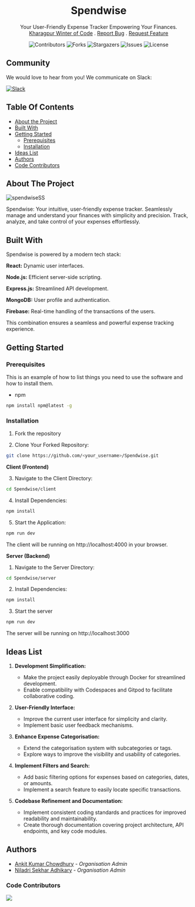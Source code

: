 <br/>
<p align="center">
  <h1 align="center">Spendwise</h1>

  <p align="center">
    Your User-Friendly Expense Tracker Empowering Your Finances.
    <br/>
    <a href="https://kwoc.kossiitkgp.org">Kharagpur Winter of Code</a>
    .
    <a href="https://github.com/ani1609/Spendwise/issues/new/choose">Report Bug</a>
    .
    <a href="https://github.com/ani1609/Spendwise/issues/new/choose">Request Feature</a>
  </p>
</p>

<div align="center">
  
![Contributors](https://img.shields.io/github/contributors/ani1609/Spendwise?color=dark-green) ![Forks](https://img.shields.io/github/forks/ani1609/Spendwise?style=social) ![Stargazers](https://img.shields.io/github/stars/ani1609/Spendwise?style=social) ![Issues](https://img.shields.io/github/issues/ani1609/Spendwise) ![License](https://img.shields.io/github/license/ani1609/Spendwise)
</div>

## Community
We would love to hear from you! We communicate on Slack:

[![Slack](https://img.shields.io/badge/chat-on_slack-purple.svg?style=for-the-badge&logo=slack)](https://join.slack.com/t/spendwisegroup/shared_invite/zt-28g7vaeb4-ZZbfrM8cpb6j~EEoWvWR2A)

## Table Of Contents

* [About the Project](#about-the-project)
* [Built With](#built-with)
* [Getting Started](#getting-started)
  * [Prerequisites](#prerequisites)
  * [Installation](#installation)
* [Ideas List](#ideas-list)
* [Authors](#authors)
* [Code Contributors](#code-contributors)

## About The Project

![spendwiseSS](https://github.com/ani1609/Spendwise/assets/89239354/9297e584-f8e7-4dd6-aec2-01841bda01f4)


Spendwise: Your intuitive, user-friendly expense tracker. Seamlessly manage and understand your finances with simplicity and precision. Track, analyze, and take control of your expenses effortlessly.

## Built With

Spendwise is powered by a modern tech stack:

**React:** Dynamic user interfaces.

**Node.js:** Efficient server-side scripting.

**Express.js:** Streamlined API development.

**MongoDB:** User profile and authentication.

**Firebase:** Real-time handling of the transactions of the users.

This combination ensures a seamless and powerful expense tracking experience.


## Getting Started

### Prerequisites

This is an example of how to list things you need to use the software and how to install them.

* npm

```sh
npm install npm@latest -g
```

### Installation

1. Fork the repository

2. Clone Your Forked Repository:

```sh
git clone https://github.com/<your_username>/Spendwise.git
```

**Client (Frontend)**

3. Navigate to the Client Directory:

```sh
cd Spendwise/client
```

4. Install Dependencies:

```sh
npm install
```

5. Start the Application:

```sh
npm run dev
```

The client will be running on http://localhost:4000 in your browser.


**Server (Backend)**

1. Navigate to the Server Directory:

```sh
cd Spendwise/server
```

2. Install Dependencies:

```sh
npm install
```

3. Start the server

```sh
npm run dev
```

The server will be running on http://localhost:3000



## Ideas List

1. **Development Simplification:**
   - Make the project easily deployable through Docker for streamlined development.
   - Enable compatibility with Codespaces and Gitpod to facilitate collaborative coding.

3. **User-Friendly Interface:**
   - Improve the current user interface for simplicity and clarity.
   - Implement basic user feedback mechanisms.

4. **Enhance Expense Categorisation:**
   - Extend the categorisation system with subcategories or tags.
   - Explore ways to improve the visibility and usability of categories.

5. **Implement Filters and Search:**
   - Add basic filtering options for expenses based on categories, dates, or amounts.
   - Implement a search feature to easily locate specific transactions.

6. **Codebase Refinement and Documentation:**
   - Implement consistent coding standards and practices for improved readability and maintainability.
   - Create thorough documentation covering project architecture, API endpoints, and key code modules.


## Authors

* [Ankit Kumar Chowdhury](https://github.com/ani1609) - *Organisation Admin*
* [Niladri Sekhar Adhikary](https://github.com/niladrix719) - *Organisation Admin*

### Code Contributors

<a href="https://github.com/ani1609/spendwise/graphs/contributors">
  <img src="https://contrib.rocks/image?repo=ani1609/spendwise" />
</a>
